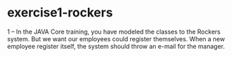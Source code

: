 # exercise1-rockers
1 – In the JAVA Core training, you have modeled the classes to the Rockers system. 
But we want our employees could register themselves.
When a new employee register itself, the system should throw an e-mail for the manager. 
